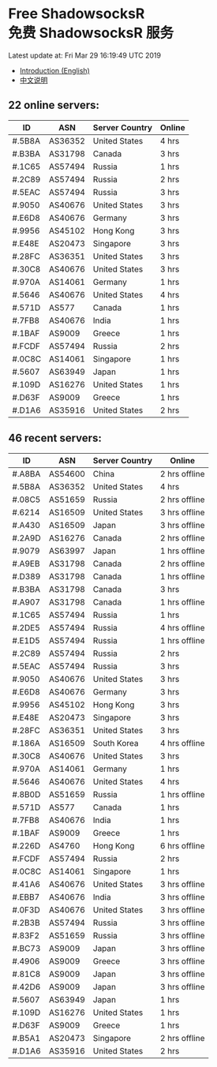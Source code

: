# Free ShadowsocksR<br>免费 ShadowsocksR 服务

Latest update at: Fri Mar 29 16:19:49 UTC 2019

- [Introduction (English)](https://vision-network.readthedocs.io/en/latest/services/autossr.html)
- [中文说明](https://vision-network.readthedocs.io/zh_CN/latest/services/autossr.html)


## 22 online servers:

| ID | ASN | Server Country | Online |
| ------ | ------ | ------ | ------ |
| #.5B8A | AS36352 | United States | 4 hrs |
| #.B3BA | AS31798 | Canada | 3 hrs |
| #.1C65 | AS57494 | Russia | 1 hrs |
| #.2C89 | AS57494 | Russia | 2 hrs |
| #.5EAC | AS57494 | Russia | 3 hrs |
| #.9050 | AS40676 | United States | 3 hrs |
| #.E6D8 | AS40676 | Germany | 3 hrs |
| #.9956 | AS45102 | Hong Kong | 3 hrs |
| #.E48E | AS20473 | Singapore | 3 hrs |
| #.28FC | AS36351 | United States | 3 hrs |
| #.30C8 | AS40676 | United States | 3 hrs |
| #.970A | AS14061 | Germany | 1 hrs |
| #.5646 | AS40676 | United States | 4 hrs |
| #.571D | AS577 | Canada | 1 hrs |
| #.7FB8 | AS40676 | India | 1 hrs |
| #.1BAF | AS9009 | Greece | 1 hrs |
| #.FCDF | AS57494 | Russia | 2 hrs |
| #.0C8C | AS14061 | Singapore | 1 hrs |
| #.5607 | AS63949 | Japan | 1 hrs |
| #.109D | AS16276 | United States | 1 hrs |
| #.D63F | AS9009 | Greece | 1 hrs |
| #.D1A6 | AS35916 | United States | 2 hrs |

## 46 recent servers:

| ID | ASN | Server Country | Online |
| ------ | ------ | ------ | ------ |
| #.A8BA | AS54600 | China | 2 hrs offline |
| #.5B8A | AS36352 | United States | 4 hrs |
| #.08C5 | AS51659 | Russia | 2 hrs offline |
| #.6214 | AS16509 | United States | 3 hrs offline |
| #.A430 | AS16509 | Japan | 3 hrs offline |
| #.2A9D | AS16276 | Canada | 2 hrs offline |
| #.9079 | AS63997 | Japan | 1 hrs offline |
| #.A9EB | AS31798 | Canada | 2 hrs offline |
| #.D389 | AS31798 | Canada | 1 hrs offline |
| #.B3BA | AS31798 | Canada | 3 hrs |
| #.A907 | AS31798 | Canada | 1 hrs offline |
| #.1C65 | AS57494 | Russia | 1 hrs |
| #.2DE5 | AS57494 | Russia | 4 hrs offline |
| #.E1D5 | AS57494 | Russia | 1 hrs offline |
| #.2C89 | AS57494 | Russia | 2 hrs |
| #.5EAC | AS57494 | Russia | 3 hrs |
| #.9050 | AS40676 | United States | 3 hrs |
| #.E6D8 | AS40676 | Germany | 3 hrs |
| #.9956 | AS45102 | Hong Kong | 3 hrs |
| #.E48E | AS20473 | Singapore | 3 hrs |
| #.28FC | AS36351 | United States | 3 hrs |
| #.186A | AS16509 | South Korea | 4 hrs offline |
| #.30C8 | AS40676 | United States | 3 hrs |
| #.970A | AS14061 | Germany | 1 hrs |
| #.5646 | AS40676 | United States | 4 hrs |
| #.8B0D | AS51659 | Russia | 1 hrs offline |
| #.571D | AS577 | Canada | 1 hrs |
| #.7FB8 | AS40676 | India | 1 hrs |
| #.1BAF | AS9009 | Greece | 1 hrs |
| #.226D | AS4760 | Hong Kong | 6 hrs offline |
| #.FCDF | AS57494 | Russia | 2 hrs |
| #.0C8C | AS14061 | Singapore | 1 hrs |
| #.41A6 | AS40676 | United States | 3 hrs offline |
| #.EBB7 | AS40676 | India | 3 hrs offline |
| #.0F3D | AS40676 | United States | 3 hrs offline |
| #.2B3B | AS57494 | Russia | 3 hrs offline |
| #.83F2 | AS51659 | Russia | 3 hrs offline |
| #.BC73 | AS9009 | Japan | 3 hrs offline |
| #.4906 | AS9009 | Greece | 3 hrs offline |
| #.81C8 | AS9009 | Japan | 3 hrs offline |
| #.42D6 | AS9009 | Japan | 3 hrs offline |
| #.5607 | AS63949 | Japan | 1 hrs |
| #.109D | AS16276 | United States | 1 hrs |
| #.D63F | AS9009 | Greece | 1 hrs |
| #.B5A1 | AS20473 | Singapore | 2 hrs offline |
| #.D1A6 | AS35916 | United States | 2 hrs |


